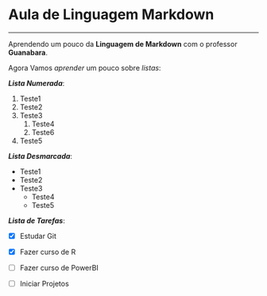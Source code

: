 # Aula de Linguagem Markdown
*** 

Aprendendo um pouco da **Linguagem de Markdown** com o professor __Guanabara__.

Agora Vamos *aprender* um pouco sobre _listas_: 

_**Lista Numerada**_:

1. Teste1
1. Teste2
1. Teste3 
   1. Teste4
   1. Teste6
1. Teste5

_**Lista Desmarcada**_:

* Teste1
* Teste2
* Teste3
   * Teste4
   * Teste5
  
_**Lista de Tarefas**_:

- [x] Estudar Git

- [x] Fazer curso de R

- [ ] Fazer curso de PowerBI

- [ ] Iniciar Projetos



